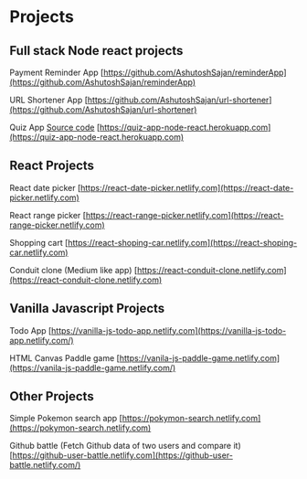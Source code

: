 # Projects

## Full stack Node react projects

Payment Reminder App
[https://github.com/AshutoshSajan/reminderApp](https://github.com/AshutoshSajan/reminderApp)

URL Shortener App
[https://github.com/AshutoshSajan/url-shortener](https://github.com/AshutoshSajan/url-shortener)

Quiz App
[Source code](https://github.com/AshutoshSajan/quiz-app)
[https://quiz-app-node-react.herokuapp.com](https://quiz-app-node-react.herokuapp.com)

## React Projects

React date picker
[https://react-date-picker.netlify.com](https://react-date-picker.netlify.com)

React range picker
[https://react-range-picker.netlify.com](https://react-range-picker.netlify.com)

Shopping cart
[https://react-shoping-car.netlify.com](https://react-shoping-car.netlify.com)

Conduit clone (Medium like app)
[https://react-conduit-clone.netlify.com](https://react-conduit-clone.netlify.com)

## Vanilla Javascript Projects

Todo App
[https://vanilla-js-todo-app.netlify.com](https://vanilla-js-todo-app.netlify.com/)

HTML Canvas Paddle game
[https://vanila-js-paddle-game.netlify.com](https://vanila-js-paddle-game.netlify.com/)

## Other Projects

Simple Pokemon search app
[https://pokymon-search.netlify.com](https://pokymon-search.netlify.com)

Github battle (Fetch Github data of two users and compare it)
[https://github-user-battle.netlify.com](https://github-user-battle.netlify.com/)

